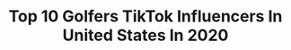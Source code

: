 ---
title: Top 10 Golfers TikTok Influencers In United States In 2020
description: >-
  Find top golfers TikTok influencers in United States in 2020. Most popular hashtags: #golfer #quarantinelife #golf #transformation.
platform: TikTok
profiles:
  - username: "parishilinski"
    fullname: >-
      Taz
    location: "United States"
    followers: 161498
    engagement: 2272
    commentsToLikes: 0.030936
    id: ckaiitpbzc1o10i78mzqcz3tk
    verified: false
    hashtags: "#badgemesport, #laneboy, #springbreak, #quarantinelife"
  - username: "bradycrump1"
    fullname: >-
      Brady Crump
    location: "United States"
    followers: 2557
    engagement: 1041
    commentsToLikes: 0.104688
    id: ck8oz79xjarmp0j78vti37yip
    verified: false
    hashtags: "#happyeaster, #jimmer, #familytime, #firstattempt"
  - username: "haileyraeostrom"
    fullname: >-
      Hailey Ostrom
    location: "United States"
    followers: 125946
    engagement: 598
    commentsToLikes: 0.010615
    id: ck7zo1sq6gzz10j78w3vlkn95
    verified: false
    hashtags: "#hairtutorial, #glowup, #decadesofhair, #leavingmybody"
  - username: "maddieardueser"
    fullname: >-
      Madalyn Ardueser
    location: "United States"
    followers: 5372
    engagement: 889
    commentsToLikes: 0.022486
    id: ckahun9a2j5z70i781ajhafs4
    verified: false
    hashtags: "#wrangler, #truth, #dirtbike, #truck"
  - username: "girgolfcompany"
    fullname: >-
      girgolfcompany
    location: "United States"
    followers: 6201
    engagement: 486
    commentsToLikes: 0.014939
    id: cka0qkjaiczy10i78qkqjecyj
    verified: false
    hashtags: "#dogs, #acnh, #ultrainstinct, #gotthisforyou"
  - username: "theconnorpils"
    fullname: >-
      Connor Pils
    location: "United States"
    followers: 27454
    engagement: 1080
    commentsToLikes: 0.068999
    id: ckactrxhsfijz0i787du0ysi7
    verified: false
    hashtags: "#wagonwheel, #music, #someoneyouloved, #golfshot"
  - username: "bendingpar"
    fullname: >-
      Bending Par
    location: "United States"
    followers: 3068
    engagement: 899
    commentsToLikes: 0.040663
    id: ck8oovhfv0ilq0j78k5i0iyxg
    verified: false
    hashtags: "#foryoupag, #minigolfing, #golfbattle, #minigolf"
  - username: "david_the_actor"
    fullname: >-
      DG
    location: "United States"
    followers: 43323
    engagement: 678
    commentsToLikes: 0.036363
    id: ck920jskleifn0j78g4yeh0h5
    verified: false
    hashtags: "#auditions, #strength, #shalom, #oklahoma"
  - username: "willowthebeautifulcat"
    fullname: >-
      Willow
    location: "United States"
    followers: 248612
    engagement: 3147
    commentsToLikes: 0.051379
    id: ck81s1ikspbwb0j78zwuocgec
    verified: false
    hashtags: "#magnolia, #cutecat, #waitforit, #quarantinecat"
  - username: "kaitlynparrishh"
    fullname: >-
      kaitlyn parrish
    location: "United States"
    followers: 10012
    engagement: 1511
    commentsToLikes: 0.095896
    id: ck9gn8uzivr460j78jfgrux1w
    verified: false
    hashtags: "#justiceforgirls, #starbucks, #swim, #sneeze"
---